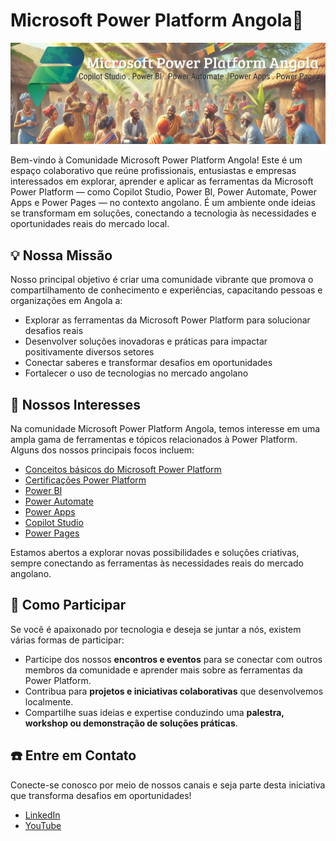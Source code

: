 # Microsoft Power Platform Angola🚀
![Microsoft Power Platform Angola](https://github.com/PowerPlatformAngola/.github/blob/main/profile/Microsoft%20Power%20Platform%20Angola.png)

Bem-vindo à Comunidade Microsoft Power Platform Angola! Este é um espaço colaborativo que reúne profissionais, entusiastas e empresas interessados em explorar, aprender e aplicar as ferramentas da Microsoft Power Platform — como Copilot Studio, Power BI, Power Automate, Power Apps e Power Pages — no contexto angolano. É um ambiente onde ideias se transformam em soluções, conectando a tecnologia às necessidades e oportunidades reais do mercado local.

## 💡 Nossa Missão
Nosso principal objetivo é criar uma comunidade vibrante que promova o compartilhamento de conhecimento e experiências, capacitando pessoas e organizações em Angola a:

- Explorar as ferramentas da Microsoft Power Platform para solucionar desafios reais
- Desenvolver soluções inovadoras e práticas para impactar positivamente diversos setores
- Conectar saberes e transformar desafios em oportunidades
- Fortalecer o uso de tecnologias no mercado angolano

## 📣 Nossos Interesses
Na comunidade Microsoft Power Platform Angola, temos interesse em uma ampla gama de ferramentas e tópicos relacionados à Power Platform. Alguns dos nossos principais focos incluem:

- [Conceitos básicos do Microsoft Power Platform](https://learn.microsoft.com/pt-br/training/courses/pl-900t00)
- [Certificações Power Platform](https://query.prod.cms.rt.microsoft.com/cms/api/am/binary/RE2PjDI?wt.mc_id=studentamb_309830)
- [Power BI](https://learn.microsoft.com/en-us/training/modules/get-started-with-power-bi/)
- [Power Automate](https://learn.microsoft.com/en-us/training/modules/get-started-flows/)
- [Power Apps](https://learn.microsoft.com/pt-br/training/modules/introduction-power-apps/)
- [Copilot Studio](https://learn.microsoft.com/en-us/training/modules/describe-ai-authoring-experience-power-platform/)
- [Power Pages](https://learn.microsoft.com/en-us/training/modules/demonstrate-capabilities-power-pages/)

Estamos abertos a explorar novas possibilidades e soluções criativas, sempre conectando as ferramentas às necessidades reais do mercado angolano.

## 🤝 Como Participar
Se você é apaixonado por tecnologia e deseja se juntar a nós, existem várias formas de participar:

- Participe dos nossos **encontros e eventos** para se conectar com outros membros da comunidade e aprender mais sobre as ferramentas da Power Platform.
- Contribua para **projetos e iniciativas colaborativas** que desenvolvemos localmente.
- Compartilhe suas ideias e expertise conduzindo uma **palestra, workshop ou demonstração de soluções práticas**.

## ☎️ Entre em Contato
Conecte-se conosco por meio de nossos canais e seja parte desta iniciativa que transforma desafios em oportunidades!

- [LinkedIn](https://www.linkedin.com/company/power-platform-angola/)
- [YouTube](https://www.youtube.com/@PowerPlatformAngola)
